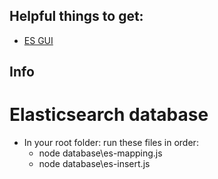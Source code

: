 ## Helpful things to get:

* [ES GUI](https://github.com/mobz/elasticsearch-head)

## Info

# Elasticsearch database
* In your root folder: run these files in order: 
  * node database\es-mapping.js
  * node database\es-insert.js

